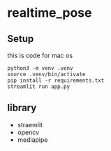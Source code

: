 # realtime_pose



## Setup
this is code for mac os

```
python3 -m venv .venv
source .venv/bin/activate
pip install -r requirements.txt
streamlit run app.py
```

## library
- straemlit
- opencv
- mediapipe

